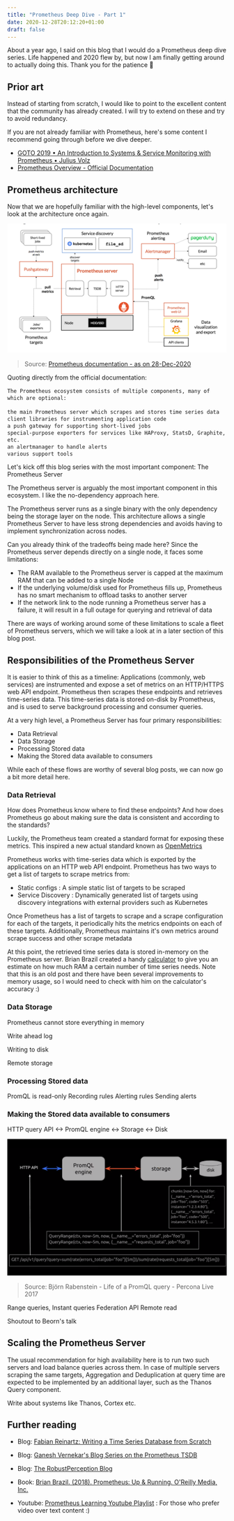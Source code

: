 ```yaml
---
title: "Prometheus Deep Dive - Part 1"
date: 2020-12-28T20:12:20+01:00
draft: false
---
```


About a year ago, I said on this blog that I would do a Prometheus deep dive series. Life happened and 2020 flew by, but now I am finally getting around to actually doing this. Thank you for the patience :raised_hands:

## Prior art

Instead of starting from scratch, I would like to point to the excellent content that the community has already created. I will try to extend on these and try to avoid redundancy.

If you are not already familiar with Prometheus, here's some content I recommend going through before we dive deeper.

- [GOTO 2019 • An Introduction to Systems & Service Monitoring with Prometheus • Julius Volz](https://www.youtube.com/watch?v=5O1djJ13gRU)
- [Prometheus Overview - Official Documentation](https://prometheus.io/docs/introduction/overview/)

## Prometheus architecture

Now that we are hopefully familiar with the high-level components, let's look at the architecture once again.

![Prometheus Architecture](/static/prometheus-architecture.png)

> Source: [Prometheus documentation - as on 28-Dec-2020](https://prometheus.io/docs/introduction/overview/#architecture)

Quoting directly from the official documentation:

```text
The Prometheus ecosystem consists of multiple components, many of which are optional:

the main Prometheus server which scrapes and stores time series data
client libraries for instrumenting application code
a push gateway for supporting short-lived jobs
special-purpose exporters for services like HAProxy, StatsD, Graphite, etc.
an alertmanager to handle alerts
various support tools
```

Let's kick off this blog series with the most important component: The Prometheus Server

The Prometheus server is arguably the most important component in this ecosystem. I like the no-dependency approach here.

The Prometheus server runs as a single binary with the only dependency being the storage layer on the node. This architecture allows a single Prometheus Server to have less strong dependencies and avoids having to implement synchronization across nodes.

Can you already think of the tradeoffs being made here? Since the Prometheus server depends directly on a single node, it faces some limitations:

- The RAM available to the Prometheus server is capped at the maximum RAM that can be added to a single Node
- If the underlying volume/disk used for Prometheus fills up, Prometheus has no smart mechanism to offload tasks to another server
- If the network link to the node running a Prometheus server has a failure, it will result in a full outage for querying and retrieval of data

There are ways of working around some of these limitations to scale a fleet of Prometheus servers, which we will take a look at in a later section of this blog post.

## Responsibilities of the Prometheus Server

It is easier to think of this as a timeline: Applications (commonly, web services) are instrumented and expose a set of metrics on an HTTP/HTTPS web API endpoint. Prometheus then scrapes these endpoints and retrieves time-series data. This time-series data is stored on-disk by Prometheus, and is used to serve background processing and consumer queries.

At a very high level, a Prometheus Server has four primary responsibilities:

- Data Retrieval
- Data Storage
- Processing Stored data
- Making the Stored data available to consumers

While each of these flows are worthy of several blog posts, we can now go a bit more detail here.

### Data Retrieval

How does Prometheus know where to find these endpoints? And how does Prometheus go about making sure the data is consistent and according to the standards?

Luckily, the Prometheus team created a standard format for exposing these metrics. This inspired a new actual standard known as [OpenMetrics](https://openmetrics.io/)

Prometheus works with time-series data which is exported by the applications on an HTTP web API endpoint. Prometheus has two ways to get a list of targets to scrape metrics from:

- Static configs : A simple static list of targets to be scraped
- Service Discovery : Dynamically generated list of targets using discovery integrations with external providers such as Kubernetes

Once Prometheus has a list of targets to scrape and a scrape configuration for each of the targets, it periodically hits the metrics endpoints on each of these targets. Additionally, Prometheus maintains it's own metrics around scrape success and other scrape metadata

At this point, the retrieved time series data is stored in-memory on the Prometheus server. Brian Brazil created a handy [calculator](https://www.robustperception.io/how-much-ram-does-prometheus-2-x-need-for-cardinality-and-ingestion) to give you an estimate on how much RAM a certain number of time series needs. Note that this is an old post and there have been several improvements to memory usage, so I would need to check with him on the calculator's accuracy :)

### Data Storage

Prometheus cannot store everything in memory

Write ahead log

Writing to disk

Remote storage

### Processing Stored data

PromQL is read-only
Recording rules
Alerting rules
    Sending alerts

### Making the Stored data available to consumers

HTTP query API <-> PromQL engine <-> Storage <-> Disk

![Prometheus Query Lifecycle](/static/prometheus-query-lifecycle.png)

> Source: Björn Rabenstein - Life of a PromQL query - Percona Live 2017

Range queries, Instant queries
Federation API
Remote read

Shoutout to Beorn's talk

## Scaling the Prometheus Server

The usual recommendation for high availability here is to run two such servers and load balance queries across them. In case of multiple servers scraping the same targets, Aggregation and Deduplication at query time are expected to be implemented by an additional layer, such as the Thanos Query component.

Write about systems like Thanos, Cortex etc.

## Further reading

- Blog: [Fabian Reinartz: Writing a Time Series Database from Scratch](https://fabxc.org/tsdb/)
- Blog: [Ganesh Vernekar's Blog Series on the Prometheus TSDB](https://ganeshvernekar.com/blog/prometheus-tsdb-the-head-block)
- Blog: [The RobustPerception Blog](https://www.robustperception.io/blog)

- Book: [Brian Brazil. (2018). Prometheus: Up & Running. O'Reilly Media, Inc.](https://learning.oreilly.com/library/view/prometheus-up/9781492034131/)

- Youtube: [Prometheus Learning Youtube Playlist](https://www.youtube.com/watch?v=5O1djJ13gRU&list=PLZZkOcECFJqO-8oi64la7jGHEWdQZo2nu) : For those who prefer video over text content :)
